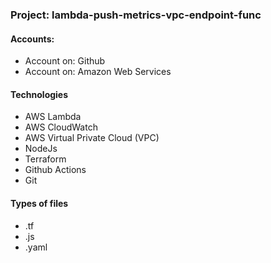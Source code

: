 ### Project: lambda-push-metrics-vpc-endpoint-func

#### Accounts:
 - Account on: Github
 - Account on: Amazon Web Services

#### Technologies
 - AWS Lambda
 - AWS CloudWatch
 - AWS Virtual Private Cloud (VPC)
 - NodeJs
 - Terraform
 - Github Actions
 - Git

#### Types of files
 - .tf
 - .js
 - .yaml